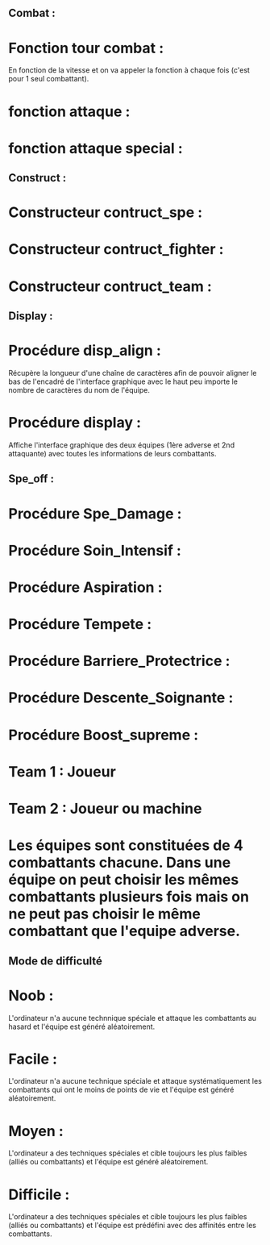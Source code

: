 ## Combat :

# Fonction tour combat : 
En fonction de la vitesse et on va appeler la fonction à chaque fois (c'est pour 1 seul combattant).
# fonction attaque :
# fonction attaque special :

## Construct :

# Constructeur contruct_spe :
# Constructeur contruct_fighter :
# Constructeur contruct_team :

## Display :

# Procédure disp_align :
Récupère la longueur d'une chaîne de caractères afin de pouvoir aligner le bas de l'encadré de l'interface graphique avec le haut peu importe le nombre de caractères du nom de l'équipe.
# Procédure display :
Affiche l'interface graphique des deux équipes (1ère adverse et 2nd attaquante) avec toutes les informations de leurs combattants.

## Spe_off :

# Procédure Spe_Damage :
# Procédure Soin_Intensif :
# Procédure Aspiration :
# Procédure Tempete :
# Procédure Barriere_Protectrice :
# Procédure Descente_Soignante :
# Procédure Boost_supreme :

# Team 1 : Joueur
# Team 2 : Joueur ou machine 
# Les équipes sont constituées de 4 combattants chacune. Dans une équipe on peut choisir les mêmes combattants plusieurs fois mais on ne peut pas choisir le même combattant que l'equipe adverse.

## Mode de difficulté

# Noob : 
L'ordinateur n'a aucune technnique spéciale et attaque les combattants au hasard et l'équipe est généré aléatoirement.
# Facile :
L'ordinateur n'a aucune technique spéciale et attaque systématiquement les combattants qui ont le moins de points de vie et l'équipe est généré aléatoirement.
# Moyen : 
L'ordinateur a des techniques spéciales et cible toujours les plus faibles (alliés ou combattants) et l'équipe est généré aléatoirement.
# Difficile : 
L'ordinateur a des techniques spéciales et cible toujours les plus faibles (alliés ou combattants) et l'équipe est prédéfini avec des affinités entre les combattants.





